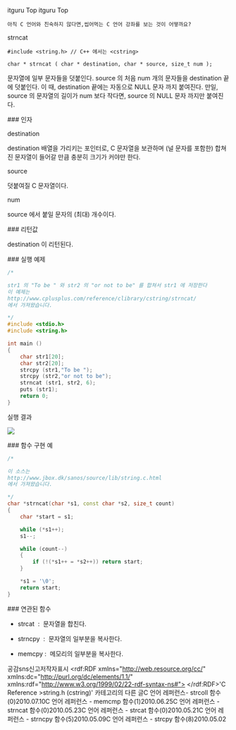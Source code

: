  itguru Top itguru Top

```warning
아직 C 언어와 친숙하지 않다면,씹어먹는 C 언어 강좌를 보는 것이 어떻까요?

```

strncat

```info
#include <string.h> // C++ 에서는 <cstring>

char * strncat ( char * destination, char * source, size_t num );
```


문자열에 일부 문자들을 덧붙인다.
source 의 처음 num 개의 문자들을 destination 끝에 덧붙인다. 이 때, destination 끝에는 자동으로 NULL 문자 까지 붙여진다. 만일, source 의 문자열의 길이가 num 보다 작다면, source 의 NULL 문자 까지만 붙여진다.

### 인자

destination

destination 배열을 가리키는 포인터로, C 문자열을 보관하며 (널 문자를 포함한) 합쳐진 문자열이 들어갈 만큼 충분히 크기가 커야만 한다.

source

덧붙여질 C 문자열이다.

num

source 에서 붙일 문자의 (최대) 개수이다.

### 리턴값

destination 이 리턴된다.

### 실행 예제

```cpp
/*

str1 의 "To be " 와 str2 의 "or not to be" 를 합쳐서 str1 에 저장한다
이 예제는
http://www.cplusplus.com/reference/clibrary/cstring/strncat/
에서 가져왔습니다.

*/
#include <stdio.h>
#include <string.h>

int main ()
{
    char str1[20];
    char str2[20];
    strcpy (str1,"To be ");
    strcpy (str2,"or not to be");
    strncat (str1, str2, 6);
    puts (str1);
    return 0;
}

```

실행 결과

![](http://img1.daumcdn.net/thumb/R1920x0/?fname=http%3A%2F%2Fcfile24.uf.tistory.com%2Fimage%2F201608194C14EF7D2681EB)

### 함수 구현 예

```cpp
/*

이 소스는
http://www.jbox.dk/sanos/source/lib/string.c.html
에서 가져왔습니다.

*/
char *strncat(char *s1, const char *s2, size_t count)
{
    char *start = s1;

    while (*s1++);
    s1--;

    while (count--)
    {
        if (!(*s1++ = *s2++)) return start;
    }

    *s1 = '\0';
    return start;
}
```

### 연관된 함수

* strcat  :  문자열을 합친다.

* strncpy  :  문자열의 일부분을 복사한다.
* memcpy :  메모리의 일부분을 복사한다.

공감sns신고저작자표시	<rdf:RDF xmlns="http://web.resource.org/cc/" xmlns:dc="http://purl.org/dc/elements/1.1/" xmlns:rdf="http://www.w3.org/1999/02/22-rdf-syntax-ns#">		<Work rdf:about="">			<license rdf:resource="http://creativecommons.org/licenses/by-fr/2.0/kr/" />		</Work>		<License rdf:about="http://creativecommons.org/licenses/by-fr/">			<permits rdf:resource="http://web.resource.org/cc/Reproduction"/>			<permits rdf:resource="http://web.resource.org/cc/Distribution"/>			<requires rdf:resource="http://web.resource.org/cc/Notice"/>			<requires rdf:resource="http://web.resource.org/cc/Attribution"/>			<permits rdf:resource="http://web.resource.org/cc/DerivativeWorks"/>		</License>	</rdf:RDF>'C Reference >string.h (cstring)' 카테고리의 다른 글C 언어 레퍼런스- strcoll 함수(0)2010.07.10C 언어 레퍼런스 - memcmp 함수(1)2010.06.25C 언어 레퍼런스 - strncat 함수(0)2010.05.23C 언어 레퍼런스 - strcat 함수(0)2010.05.21C 언어 레퍼런스 - strncpy 함수(5)2010.05.09C 언어 레퍼런스 - strcpy 함수(8)2010.05.02

